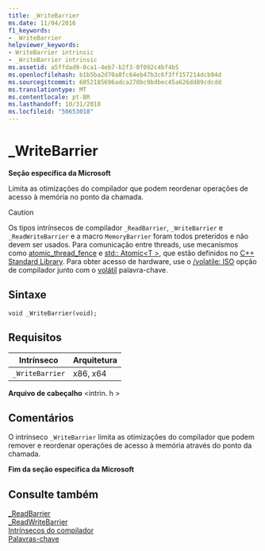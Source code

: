 ```yaml
---
title: _WriteBarrier
ms.date: 11/04/2016
f1_keywords:
- _WriteBarrier
helpviewer_keywords:
- WriteBarrier intrinsic
- _WriteBarrier intrinsic
ms.assetid: a5ffdad9-0ca1-4eb7-b2f3-0f092c4bf4b5
ms.openlocfilehash: b1b5ba2d70a8fc64eb47b3c6f3ff157214dcb94d
ms.sourcegitcommit: 6052185696adca270bc9bdbec45a626dd89cdcdd
ms.translationtype: MT
ms.contentlocale: pt-BR
ms.lasthandoff: 10/31/2018
ms.locfileid: "50653018"
---
```

# <a name="writebarrier"></a>_WriteBarrier

**Seção específica da Microsoft**

Limita as otimizações do compilador que podem reordenar operações de acesso à memória no ponto da chamada.

> [!CAUTION]
>  Os tipos intrínsecos de compilador `_ReadBarrier`, `_WriteBarrier` e `_ReadWriteBarrier` e a macro `MemoryBarrier` foram todos preteridos e não devem ser usados. Para comunicação entre threads, use mecanismos como [atomic_thread_fence](../standard-library/atomic-functions.md#atomic_thread_fence) e [std:: Atomic\<T >](../standard-library/atomic.md), que estão definidos no [C++ Standard Library](../standard-library/cpp-standard-library-reference.md). Para obter acesso de hardware, use o [/volatile: ISO](../build/reference/volatile-volatile-keyword-interpretation.md) opção de compilador junto com o [volátil](../cpp/volatile-cpp.md) palavra-chave.

## <a name="syntax"></a>Sintaxe

```
void _WriteBarrier(void);
```

## <a name="requirements"></a>Requisitos

|Intrínseco|Arquitetura|
|---------------|------------------|
|`_WriteBarrier`|x86, x64|

**Arquivo de cabeçalho** \<intrin. h >

## <a name="remarks"></a>Comentários

O intrínseco `_WriteBarrier` limita as otimizações do compilador que podem remover e reordenar operações de acesso à memória através do ponto da chamada.

**Fim da seção específica da Microsoft**

## <a name="see-also"></a>Consulte também

[_ReadBarrier](../intrinsics/readbarrier.md)<br/>
[_ReadWriteBarrier](../intrinsics/readwritebarrier.md)<br/>
[Intrínsecos do compilador](../intrinsics/compiler-intrinsics.md)<br/>
[Palavras-chave](../cpp/keywords-cpp.md)